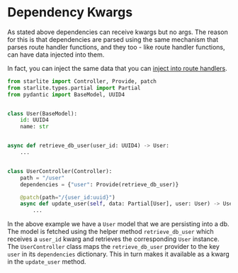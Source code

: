 # Dependency Kwargs

As stated above dependencies can receive kwargs but no args. The reason for this is that dependencies are parsed using
the same mechanism that parses route handler functions, and they too - like route handler functions, can have data
injected into them.

In fact, you can inject the same data that you
can [inject into route handlers](../2-route-handlers/1-http-route-handlers.md#http-route-handlers-kwargs).

```python
from starlite import Controller, Provide, patch
from starlite.types.partial import Partial
from pydantic import BaseModel, UUID4


class User(BaseModel):
    id: UUID4
    name: str


async def retrieve_db_user(user_id: UUID4) -> User:
    ...


class UserController(Controller):
    path = "/user"
    dependencies = {"user": Provide(retrieve_db_user)}

    @patch(path="/{user_id:uuid}")
    async def update_user(self, data: Partial[User], user: User) -> User:
        ...
```

In the above example we have a `User` model that we are persisting into a db. The model is fetched using the helper
method `retrieve_db_user` which receives a `user_id` kwarg and retrieves the corresponding `User` instance.
The `UserController` class maps the `retrieve_db_user` provider to the key `user` in its `dependencies` dictionary. This
in turn makes it available as a kwarg in the `update_user` method.

